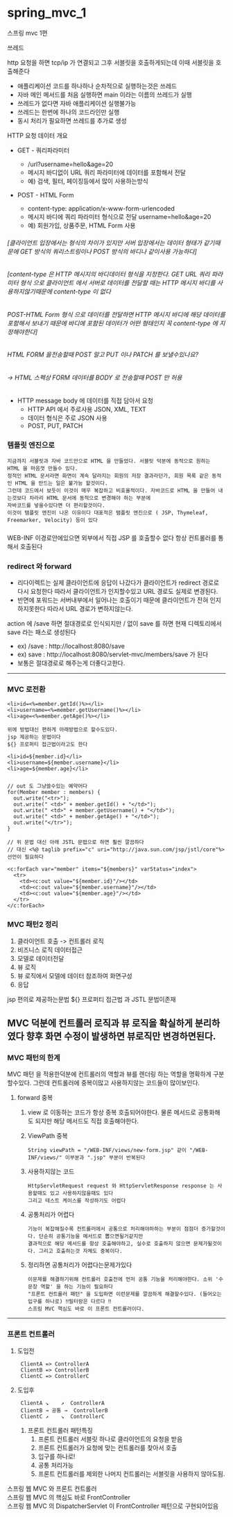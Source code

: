 # spring_mvc_1
스프링 mvc 1편

쓰레드

http 요청을 하면 tcp/ip 가 연결되고 그후 서블릿을 호출하게되는데 이때 서블릿을 호출해준다

- 애플리케이션 코드를 하나하나 순차적으로 실행하는것은 쓰레드
- 자바 메인 메서드를 처음 실행하면 main 이라는 이름의 쓰레드가 실행
- 쓰레드가 없다면 자바 애플리케이션 실행불가능
- 쓰레드는 한번에 하나의 코드라인만 실행
- 동시 처리가 필요하면 쓰레드를 추가로 생성


HTTP 요청 데이터 개요

- GET - 쿼리파라미터
  - /url?username=hello&age=20
  - 메시지 바디없이 URL 쿼리 파라미터에 데이터를 포함해서 전달
  - 예) 검색, 필터, 페이징등에서 많이 사용하는방식

- POST - HTML Form
  - content-type: application/x-www-form-urlencoded
  - 메시지 바디에 쿼리 파라미터 형식으로 전달 username=hello&age=20
  - 예) 회원가입, 상품주문, HTML Form 사용

###### [클라이언트 입장에서는 형식의 차이가 있지만 서버 입장에서는 데이터 형태가 같기때문에 GET 방식의 쿼리스트링이나 POST 방식의 바디나 같이사용 가능하다]

###### [content-type 은 HTTP 메시지의 바디데이터 형식을 지정한다. GET URL 쿼리 파라미터 형식 으로 클라이언트 에서 서버로 데이터를 전달할 때는 HTTP 메시지 바디를 사용하지않기때문에 content-type 이 없다 
###### POST-HTML Form 형식 으로 데이터를 전달하면 HTTP 메시지 바디에 해당 데이터를 포함해서 보내기 때문에 바디에 포함된 데이터가  어떤 형태인지 꼭 content-type 에 지정해야한다] 

###### HTML FORM 을전송할때 POST 말고 PUT 이나 PATCH 를 보낼수있나요?
###### -> HTML 스펙상 FORM 데이터를 BODY 로 전송할때 POST 만 허용

- HTTP message body 에 데이터를 직접 담아서 요청
  - HTTP API 에서 주로사용 JSON, XML, TEXT
  - 데이터 형식은 주로 JSON 사용
  - POST, PUT, PATCH
  

### 템플릿 엔진으로
    지금까지 서블릿과 자바 코드만으로 HTML 을 만들었다. 서블릿 덕분에 동적으로 원하는 HTML 을 마음껏 만들수 있다.
    정적인 HTML 문서라면 화면이 계속 달라지는 회원의 저장 결과라던가, 회원 목록 같은 동적인 HTML 을 만드는 일은 불가능 할것이다.
    그런데 코드에서 보듯이 이것이 매우 복잡하고 비효율적이다. 자바코드로 HTML 을 만들어 내는것보다 차라리 HTML 문서에 동적으로 변경해야 하는 부분에
    자바코드를 넣을수있다면 더 편리할것이다.
    이것이 탬플릿 엔진이 나온 이유이다 대표적은 탬플릿 엔진으로 ( JSP, Thymeleaf, Freemarker, Velocity) 등이 있다



### 
WEB-INF 이경로안에있으면 외부에서 직접 JSP 를 호출할수 없다 항상 컨트롤러를 통해서 호출된다 

### redirect 와 forward
- 리다이렉트는 실제 클라이언트에 응답이 나갔다가 클라이언트가 redirect 경로로 다시 요청한다
따라서 클라이언트가 인지할수있고 URL 경로도 실제로 변경된다.
- 반면에 포워드는 서버내부에서 일어나는 호출이기 때문에 클라이언트가 전혀 인지하지못한다 
따라서 URL 경로가 변하지않는다.


action 에 /save 하면 절대경로로 인식되지만 / 없이 save 를 하면 현재 디렉토리에서 save 라는 패스로 생성된다
- ex) /save : http://localhost:8080/save
- ex) save : http://localhost:8080/servlet-mvc/members/save 가 된다
- 보통은 절대경로로 해주는게 더좋다고한다. 

---

### MVC 로전환 

    <li>id=<%=member.getId()%></li>
    <li>username=<%=member.getUsername()%></li>
    <li>age=<%=member.getAge()%></li>
    
    위에 방법대신 편하게 아래방법으로 할수도있다.
    jsp 제공하는 문법이다
    ${} 프로퍼티 접근법이라고도 한다

    <li>id=${member.id}</li>
    <li>username=${member.username}</li>
    <li>age=${member.age}</li>

###

    // out 도 그냥쓸수있는 예약어다
    for(Member member : members) {
      out.write("<tr>");
      out.write(" <td>" + member.getId() + "</td>");
      out.write(" <td>" + member.getUsername() + "</td>");
      out.write(" <td>" + member.getAge() + "</td>");
      out.write("</tr>");
    }

    // 위 문법 대신 아래 JSTL 문법으로 하면 훨씬 깔끔하다 
    // 대신 <%@ taglib prefix="c" uri="http://java.sun.com/jsp/jstl/core"%> 선언이 필요하다

    <c:forEach var="member" items="${members}" varStatus="index">
      <tr>
        <td><c:out value="${member.id}"/></td>
        <td><c:out value="${member.username}"/></td>
        <td><c:out value="${member.age}"/></td>
      </tr>
    </c:forEach>


### MVC 패턴2 정리
1. 클라이언트 호출 -> 컨트롤러 로직
2. 비즈니스 로직 데이터접근
3. 모델로 데이터전달
4. 뷰 로직 
5. 뷰 로직에서 모델에 데이터 참조하여 화면구성
6. 응답

jsp 편의로 제공하는문법 ${} 프로퍼티 접근법 과 JSTL 문법이존재

MVC 덕분에 컨트롤러 로직과 뷰 로직을 확실하게 분리하였다 
향후 화면 수정이 발생하면 뷰로직만 변경하면된다.
---
### MVC 패턴의 한계
  MVC 패턴 을 적용한덕분에 컨트롤러의 역할과 뷰를 렌더링 하는 역할을 명확하게 구분할수있다.
  그런데 컨트롤러에 중복이많고 사용하지않는 코드들이 많이보인다.
  
1. forward 중복
   1. view 로 이동하는 코드가 항상 중복 호출되어야한다. 물론 메서드로 공통화해도 되지만 해당 메서드도 직접 호출해야한다.
   2. ViewPath 중복 

          String viewPath = "/WEB-INF/views/new-form.jsp" 같이 "/WEB-INF/views/" 이부분과 ".jsp" 부분이 반복된다
   3. 사용하지않는 코드
   
          HttpServletRequest request 와 HttpServletResponse response 는 사용할때도 있고 사용하지않을때도 있다
          그리고 테스트 케이스를 작성하기도 어렵다
   4. 공통처리가 어렵다

          기능이 복잡해질수록 컨트롤러에서 공통으로 처리해야하하는 부분이 점점더 증가할것이다. 단순히 공통기능을 메서드로 뽑으면될거같지만
          결과적으로 해당 메서드를 항상 호출해야하고, 실수로 호출하지 않으면 문제가될것이다. 그리고 호출하는것 자체도 중복이다.
   
   5. 정리하면 공통처리가 어렵다는문제가있다

          이문제를 해결하기위해 컨트롤러 호출전에 먼저 공통 기능을 처리해야한다. 소위 '수문장 역할' 을 하는 기능이 필요하다
          "프론트 컨트롤러 패턴" 을 도입하면 이런문제를 깔끔하게 해결할수있다. (들어오는 입구를 하나로) ‼️필터랑은 다르다 ‼️
          스프링 MVC 핵심도 바로 이 프론트 컨트롤러이다.

---
### 프론트 컨트롤러 

  1. 도입전
     
          ClientA => ControllerA
          ClientB => ControllerB
          ClientC => ControllerC
  2. 도입후
     
          ClientA ↘︎︎    ↗  ControllerA
          ClientB → 공통 →  ControllerB
          ClientC ↗    ︎↘︎  ControllerC

     1. 프론트 컨트롤러 패턴특징
        1. 프론트 컨트롤러 서블릿 하나로 클라이언트의 요청을 받음
        2. 프론트 컨트롤러가 요청에 맞는 컨트롤러를 찾아서 호출
        3. 입구를 하나로!
        4. 공통 처리가능
        5. 프론트 컨트롤러를 제외한 나머지 컨트롤러는 서블릿을 사용하지 않아도됨.

  스프링 웹 MVC 와 프론트 컨트롤러 <br>
  스프링 웹 MVC 의 핵심도 바로 FrontController <br>
  스프링 웹 MVC 의 DispatcherServlet 이 FrontController 패턴으로 구현되어있음



